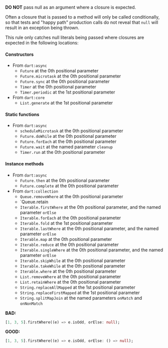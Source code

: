 
**DO NOT** pass null as an argument where a closure is expected.

Often a closure that is passed to a method will only be called conditionally,
so that tests and "happy path" production calls do not reveal that `null` will
result in an exception being thrown.

This rule only catches null literals being passed where closures are expected
in the following locations:

#### Constructors

* From `dart:async`
  * `Future` at the 0th positional parameter
  * `Future.microtask` at the 0th positional parameter
  * `Future.sync` at the 0th positional parameter
  * `Timer` at the 0th positional parameter
  * `Timer.periodic` at the 1st positional parameter
* From `dart:core`
  * `List.generate` at the 1st positional parameter

#### Static functions

* From `dart:async`
  * `scheduleMicrotask` at the 0th positional parameter
  * `Future.doWhile` at the 0th positional parameter
  * `Future.forEach` at the 0th positional parameter
  * `Future.wait` at the named parameter `cleanup`
  * `Timer.run` at the 0th positional parameter

#### Instance methods

* From `dart:async`
  * `Future.then` at the 0th positional parameter
  * `Future.complete` at the 0th positional parameter
* From `dart:collection`
  * `Queue.removeWhere` at the 0th positional parameter
  * `Queue.retain
  * `Iterable.firstWhere` at the 0th positional parameter, and the named
    parameter `orElse`
  * `Iterable.forEach` at the 0th positional parameter
  * `Iterable.fold` at the 1st positional parameter
  * `Iterable.lastWhere` at the 0th positional parameter, and the named
    parameter `orElse`
  * `Iterable.map` at the 0th positional parameter
  * `Iterable.reduce` at the 0th positional parameter
  * `Iterable.singleWhere` at the 0th positional parameter, and the named
    parameter `orElse`
  * `Iterable.skipWhile` at the 0th positional parameter
  * `Iterable.takeWhile` at the 0th positional parameter
  * `Iterable.where` at the 0th positional parameter
  * `List.removeWhere` at the 0th positional parameter
  * `List.retainWhere` at the 0th positional parameter
  * `String.replaceAllMapped` at the 1st positional parameter
  * `String.replaceFirstMapped` at the 1st positional parameter
  * `String.splitMapJoin` at the named parameters `onMatch` and `onNonMatch`

**BAD:**
```dart
[1, 3, 5].firstWhere((e) => e.isOdd, orElse: null);
```

**GOOD:**
```dart
[1, 3, 5].firstWhere((e) => e.isOdd, orElse: () => null);
```

